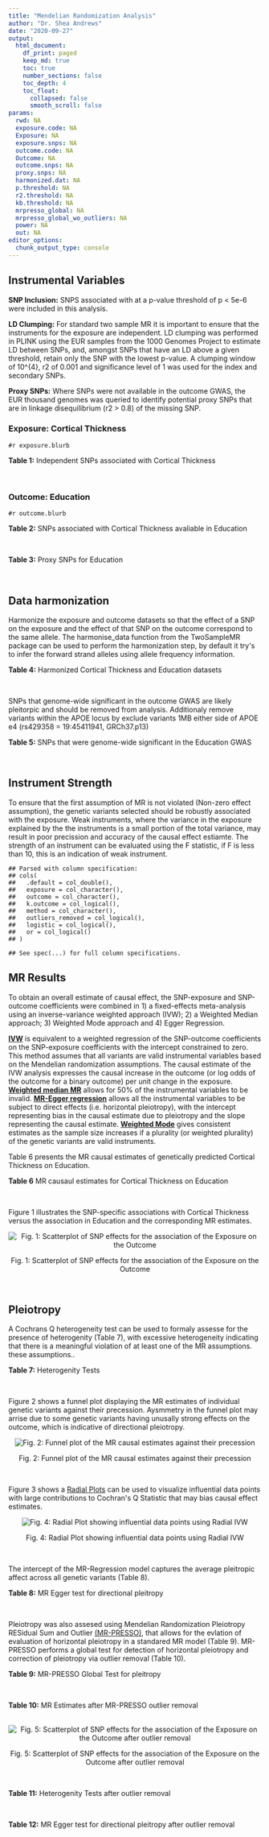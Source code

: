 ```yaml
---
title: "Mendelian Randomization Analysis"
author: "Dr. Shea Andrews"
date: "2020-09-27"
output:
  html_document:
    df_print: paged
    keep_md: true
    toc: true
    number_sections: false
    toc_depth: 4
    toc_float:
      collapsed: false
      smooth_scroll: false
params:
  rwd: NA
  exposure.code: NA
  Exposure: NA
  exposure.snps: NA
  outcome.code: NA
  Outcome: NA
  outcome.snps: NA
  proxy.snps: NA
  harmonized.dat: NA
  p.threshold: NA
  r2.threshold: NA
  kb.threshold: NA
  mrpresso_global: NA
  mrpresso_global_wo_outliers: NA
  power: NA
  out: NA
editor_options:
  chunk_output_type: console
---
```







## Instrumental Variables
**SNP Inclusion:** SNPS associated with at a p-value threshold of p < 5e-6 were included in this analysis.
<br>

**LD Clumping:** For standard two sample MR it is important to ensure that the instruments for the exposure are independent. LD clumping was performed in PLINK using the EUR samples from the 1000 Genomes Project to estimate LD between SNPs, and, amongst SNPs that have an LD above a given threshold, retain only the SNP with the lowest p-value. A clumping window of 10^{4}, r2 of 0.001 and significance level of 1 was used for the index and secondary SNPs.
<br>

**Proxy SNPs:** Where SNPs were not available in the outcome GWAS, the EUR thousand genomes was queried to identify potential proxy SNPs that are in linkage disequilibrium (r2 > 0.8) of the missing SNP.
<br>

### Exposure: Cortical Thickness
`#r exposure.blurb`
<br>

**Table 1:** Independent SNPs associated with Cortical Thickness
<div data-pagedtable="false">
  <script data-pagedtable-source type="application/json">
{"columns":[{"label":["SNP"],"name":[1],"type":["chr"],"align":["left"]},{"label":["CHROM"],"name":[2],"type":["dbl"],"align":["right"]},{"label":["POS"],"name":[3],"type":["dbl"],"align":["right"]},{"label":["REF"],"name":[4],"type":["chr"],"align":["left"]},{"label":["ALT"],"name":[5],"type":["chr"],"align":["left"]},{"label":["AF"],"name":[6],"type":["dbl"],"align":["right"]},{"label":["BETA"],"name":[7],"type":["dbl"],"align":["right"]},{"label":["SE"],"name":[8],"type":["dbl"],"align":["right"]},{"label":["Z"],"name":[9],"type":["dbl"],"align":["right"]},{"label":["P"],"name":[10],"type":["dbl"],"align":["right"]},{"label":["N"],"name":[11],"type":["dbl"],"align":["right"]},{"label":["TRAIT"],"name":[12],"type":["chr"],"align":["left"]}],"data":[{"1":"rs1180331","2":"1","3":"40012184","4":"G","5":"A","6":"0.4610","7":"0.0039","8":"0.0008","9":"4.875000","10":"5.299e-07","11":"32872","12":"Cortical_Thickness"},{"1":"rs556204","2":"1","3":"57595583","4":"G","5":"C","6":"0.1594","7":"-0.0050","8":"0.0010","9":"-5.000000","10":"1.417e-06","11":"32441","12":"Cortical_Thickness"},{"1":"rs2002058","2":"1","3":"58561329","4":"C","5":"T","6":"0.1892","7":"0.0046","8":"0.0010","9":"4.600000","10":"1.289e-06","11":"33089","12":"Cortical_Thickness"},{"1":"rs7549825","2":"1","3":"98554409","4":"A","5":"G","6":"0.3084","7":"0.0040","8":"0.0008","9":"5.000000","10":"2.503e-06","11":"32872","12":"Cortical_Thickness"},{"1":"rs7531555","2":"1","3":"196929310","4":"C","5":"T","6":"0.2386","7":"0.0047","8":"0.0009","9":"5.222222","10":"7.662e-08","11":"32639","12":"Cortical_Thickness"},{"1":"rs6738528","2":"2","3":"27149258","4":"T","5":"A","6":"0.3984","7":"0.0045","8":"0.0008","9":"5.625000","10":"7.324e-09","11":"32872","12":"Cortical_Thickness"},{"1":"rs3770776","2":"2","3":"37150793","4":"A","5":"G","6":"0.4299","7":"0.0039","8":"0.0008","9":"4.875000","10":"3.170e-07","11":"32872","12":"Cortical_Thickness"},{"1":"rs11692435","2":"2","3":"98275354","4":"G","5":"A","6":"0.0910","7":"-0.0091","8":"0.0015","9":"-6.066667","10":"3.179e-10","11":"29128","12":"Cortical_Thickness"},{"1":"rs533577","2":"3","3":"39489651","4":"C","5":"T","6":"0.4935","7":"-0.0050","8":"0.0008","9":"-6.250000","10":"8.426e-11","11":"32872","12":"Cortical_Thickness"},{"1":"rs11708974","2":"3","3":"64395184","4":"C","5":"T","6":"0.4778","7":"0.0035","8":"0.0008","9":"4.375000","10":"4.070e-06","11":"32872","12":"Cortical_Thickness"},{"1":"rs2636563","2":"3","3":"183939044","4":"G","5":"C","6":"0.2416","7":"0.0044","8":"0.0009","9":"4.888889","10":"2.299e-06","11":"31046","12":"Cortical_Thickness"},{"1":"rs10016059","2":"4","3":"2405007","4":"T","5":"C","6":"0.3379","7":"0.0038","8":"0.0008","9":"4.750000","10":"4.994e-06","11":"32441","12":"Cortical_Thickness"},{"1":"rs7657284","2":"4","3":"39688694","4":"A","5":"C","6":"0.2465","7":"0.0044","8":"0.0009","9":"4.888890","10":"2.680e-07","11":"32872","12":"Cortical_Thickness"},{"1":"rs7683042","2":"4","3":"46999235","4":"A","5":"G","6":"0.4028","7":"-0.0036","8":"0.0008","9":"-4.500000","10":"3.852e-06","11":"32872","12":"Cortical_Thickness"},{"1":"rs13107325","2":"4","3":"103188709","4":"C","5":"T","6":"0.0707","7":"-0.0076","8":"0.0015","9":"-5.066667","10":"5.054e-07","11":"32872","12":"Cortical_Thickness"},{"1":"rs35021943","2":"4","3":"121643239","4":"A","5":"C","6":"0.2422","7":"0.0051","8":"0.0009","9":"5.666670","10":"2.979e-09","11":"32872","12":"Cortical_Thickness"},{"1":"rs40565","2":"5","3":"55828636","4":"C","5":"T","6":"0.8108","7":"0.0048","8":"0.0010","9":"4.800000","10":"5.911e-07","11":"32249","12":"Cortical_Thickness"},{"1":"rs2744449","2":"6","3":"52951185","4":"G","5":"C","6":"0.9107","7":"0.0059","8":"0.0013","9":"4.538462","10":"4.452e-06","11":"33281","12":"Cortical_Thickness"},{"1":"rs194833","2":"7","3":"103761274","4":"G","5":"T","6":"0.4771","7":"-0.0035","8":"0.0008","9":"-4.375000","10":"3.614e-06","11":"32486","12":"Cortical_Thickness"},{"1":"rs6961970","2":"7","3":"113901132","4":"C","5":"A","6":"0.2334","7":"0.0041","8":"0.0009","9":"4.555556","10":"2.411e-06","11":"32872","12":"Cortical_Thickness"},{"1":"rs724265","2":"8","3":"8219182","4":"G","5":"A","6":"0.6272","7":"0.0041","8":"0.0008","9":"5.125000","10":"1.012e-07","11":"32872","12":"Cortical_Thickness"},{"1":"rs3200031","2":"8","3":"26227484","4":"C","5":"T","6":"0.0773","7":"0.0071","8":"0.0014","9":"5.071429","10":"5.526e-07","11":"32872","12":"Cortical_Thickness"},{"1":"rs7824177","2":"8","3":"110585288","4":"A","5":"G","6":"0.1616","7":"-0.0059","8":"0.0010","9":"-5.900000","10":"8.922e-09","11":"32872","12":"Cortical_Thickness"},{"1":"rs12543282","2":"8","3":"144627241","4":"C","5":"T","6":"0.2395","7":"0.0043","8":"0.0009","9":"4.777778","10":"4.087e-06","11":"32764","12":"Cortical_Thickness"},{"1":"rs35025323","2":"10","3":"97089991","4":"T","5":"C","6":"0.1210","7":"-0.0054","8":"0.0011","9":"-4.909090","10":"1.762e-06","11":"32872","12":"Cortical_Thickness"},{"1":"rs4296031","2":"11","3":"42540012","4":"G","5":"A","6":"0.8037","7":"-0.0044","8":"0.0010","9":"-4.400000","10":"3.779e-06","11":"32486","12":"Cortical_Thickness"},{"1":"rs7957460","2":"12","3":"32945835","4":"G","5":"A","6":"0.6732","7":"-0.0037","8":"0.0008","9":"-4.625000","10":"2.960e-06","11":"32512","12":"Cortical_Thickness"},{"1":"rs12815451","2":"12","3":"51738706","4":"T","5":"C","6":"0.1519","7":"0.0070","8":"0.0015","9":"4.666670","10":"3.201e-06","11":"20004","12":"Cortical_Thickness"},{"1":"rs1558801","2":"12","3":"109036359","4":"A","5":"C","6":"0.3852","7":"-0.0041","8":"0.0009","9":"-4.555560","10":"2.204e-06","11":"30860","12":"Cortical_Thickness"},{"1":"rs4772440","2":"13","3":"102712476","4":"C","5":"T","6":"0.4224","7":"-0.0036","8":"0.0008","9":"-4.500000","10":"3.102e-06","11":"32872","12":"Cortical_Thickness"},{"1":"rs1742401","2":"16","3":"1971601","4":"G","5":"A","6":"0.3809","7":"-0.0038","8":"0.0008","9":"-4.750000","10":"7.050e-07","11":"32764","12":"Cortical_Thickness"},{"1":"rs734957","2":"17","3":"2612584","4":"G","5":"A","6":"0.2235","7":"0.0066","8":"0.0012","9":"5.500000","10":"6.126e-08","11":"22106","12":"Cortical_Thickness"},{"1":"rs11656696","2":"17","3":"10033679","4":"C","5":"A","6":"0.4288","7":"0.0040","8":"0.0008","9":"5.000000","10":"2.117e-07","11":"32512","12":"Cortical_Thickness"},{"1":"rs7215205","2":"17","3":"29818258","4":"T","5":"C","6":"0.6326","7":"-0.0036","8":"0.0008","9":"-4.500000","10":"3.115e-06","11":"32680","12":"Cortical_Thickness"},{"1":"rs2316766","2":"17","3":"43919068","4":"G","5":"T","6":"0.2098","7":"0.0069","8":"0.0011","9":"6.272727","10":"2.903e-10","11":"26063","12":"Cortical_Thickness"},{"1":"rs117826338","2":"19","3":"5904353","4":"C","5":"T","6":"0.1353","7":"0.0062","8":"0.0012","9":"5.166667","10":"9.902e-08","11":"30012","12":"Cortical_Thickness"},{"1":"rs3816046","2":"19","3":"46118127","4":"C","5":"T","6":"0.3206","7":"-0.0041","8":"0.0008","9":"-5.125000","10":"8.464e-07","11":"30344","12":"Cortical_Thickness"},{"1":"rs5994871","2":"22","3":"22091244","4":"C","5":"T","6":"0.7171","7":"0.0042","8":"0.0009","9":"4.666667","10":"8.821e-07","11":"32872","12":"Cortical_Thickness"},{"1":"rs5756894","2":"22","3":"38450136","4":"C","5":"A","6":"0.6043","7":"0.0035","8":"0.0008","9":"4.375000","10":"4.741e-06","11":"32872","12":"Cortical_Thickness"}],"options":{"columns":{"min":{},"max":[10]},"rows":{"min":[10],"max":[10]},"pages":{}}}
  </script>
</div>
<br>

### Outcome: Education
`#r outcome.blurb`
<br>

**Table 2:** SNPs associated with Cortical Thickness avaliable in Education
<div data-pagedtable="false">
  <script data-pagedtable-source type="application/json">
{"columns":[{"label":["SNP"],"name":[1],"type":["chr"],"align":["left"]},{"label":["CHROM"],"name":[2],"type":["dbl"],"align":["right"]},{"label":["POS"],"name":[3],"type":["dbl"],"align":["right"]},{"label":["REF"],"name":[4],"type":["chr"],"align":["left"]},{"label":["ALT"],"name":[5],"type":["chr"],"align":["left"]},{"label":["AF"],"name":[6],"type":["dbl"],"align":["right"]},{"label":["BETA"],"name":[7],"type":["dbl"],"align":["right"]},{"label":["SE"],"name":[8],"type":["dbl"],"align":["right"]},{"label":["Z"],"name":[9],"type":["dbl"],"align":["right"]},{"label":["P"],"name":[10],"type":["dbl"],"align":["right"]},{"label":["N"],"name":[11],"type":["dbl"],"align":["right"]},{"label":["TRAIT"],"name":[12],"type":["chr"],"align":["left"]}],"data":[{"1":"rs1180331","2":"1","3":"40012184","4":"G","5":"A","6":"0.4607","7":"0.000113339","8":"0.001406736","9":"0.08056876","10":"9.357849e-01","11":"1131881","12":"Education"},{"1":"rs556204","2":"1","3":"57595583","4":"G","5":"C","6":"0.1555","7":"0.003551800","8":"0.001938509","9":"1.83222839","10":"6.691740e-02","11":"1127735","12":"Education"},{"1":"rs2002058","2":"1","3":"58561329","4":"C","5":"T","6":"0.1893","7":"-0.013358100","8":"0.001791843","9":"-7.45497997","10":"8.988148e-14","11":"1129448","12":"Education"},{"1":"rs7549825","2":"1","3":"98554409","4":"A","5":"G","6":"0.3087","7":"0.005848490","8":"0.001517870","9":"3.85308000","10":"1.166401e-04","11":"1131881","12":"Education"},{"1":"rs7531555","2":"1","3":"196929310","4":"C","5":"T","6":"0.2345","7":"-0.002310200","8":"0.001667068","9":"-1.38578267","10":"1.658133e-01","11":"1115523","12":"Education"},{"1":"rs6738528","2":"2","3":"27149258","4":"T","5":"A","6":"0.3949","7":"0.006050950","8":"0.001435517","9":"4.21516795","10":"2.495924e-05","11":"1130168","12":"Education"},{"1":"rs3770776","2":"2","3":"37150793","4":"A","5":"G","6":"0.4252","7":"-0.004004730","8":"0.001427362","9":"-2.80569000","10":"5.020919e-03","11":"1117629","12":"Education"},{"1":"rs11692435","2":"2","3":"98275354","4":"G","5":"A","6":"0.0873","7":"-0.012116200","8":"0.002497078","9":"-4.85213509","10":"1.221394e-06","11":"1120125","12":"Education"},{"1":"rs533577","2":"3","3":"39489651","4":"C","5":"T","6":"0.4928","7":"0.001748600","8":"0.001402864","9":"1.24644611","10":"2.126007e-01","11":"1131337","12":"Education"},{"1":"rs11708974","2":"3","3":"64395184","4":"C","5":"T","6":"0.4828","7":"0.008145940","8":"0.001461311","9":"5.57441032","10":"2.483697e-08","11":"1043672","12":"Education"},{"1":"rs2636563","2":"3","3":"183939044","4":"G","5":"C","6":"0.2380","7":"-0.004750760","8":"0.001646538","9":"-2.88530948","10":"3.910291e-03","11":"1131881","12":"Education"},{"1":"rs10016059","2":"4","3":"2405007","4":"T","5":"C","6":"0.3387","7":"0.000714250","8":"0.001492149","9":"0.47867300","10":"6.321711e-01","11":"1115934","12":"Education"},{"1":"rs7657284","2":"4","3":"39688694","4":"A","5":"C","6":"0.2525","7":"-0.010766400","8":"0.001650230","9":"-6.52417000","10":"6.837737e-11","11":"1082711","12":"Education"},{"1":"rs7683042","2":"4","3":"46999235","4":"A","5":"G","6":"0.3989","7":"0.006551270","8":"0.001433048","9":"4.57157000","10":"4.840922e-06","11":"1130168","12":"Education"},{"1":"rs13107325","2":"4","3":"103188709","4":"C","5":"T","6":"0.0721","7":"-0.023937300","8":"0.002733092","9":"-8.75829815","10":"1.982203e-18","11":"1113598","12":"Education"},{"1":"rs35021943","2":"4","3":"121643239","4":"A","5":"C","6":"0.2463","7":"0.005539260","8":"0.001627833","9":"3.40285000","10":"6.668803e-04","11":"1131337","12":"Education"},{"1":"rs40565","2":"5","3":"55828636","4":"C","5":"T","6":"0.8146","7":"0.003878010","8":"0.001807109","9":"2.14597262","10":"3.187516e-02","11":"1128368","12":"Education"},{"1":"rs2744449","2":"6","3":"52951185","4":"G","5":"C","6":"0.9074","7":"0.006055470","8":"0.002418977","9":"2.50331877","10":"1.230347e-02","11":"1131881","12":"Education"},{"1":"rs194833","2":"7","3":"103761274","4":"G","5":"T","6":"0.4746","7":"0.001334670","8":"0.001857622","9":"0.71848377","10":"4.724591e-01","11":"646756","12":"Education"},{"1":"rs6961970","2":"7","3":"113901132","4":"C","5":"A","6":"0.2343","7":"0.001459330","8":"0.001655474","9":"0.88151702","10":"3.780380e-01","11":"1131881","12":"Education"},{"1":"rs724265","2":"8","3":"8219182","4":"G","5":"A","6":"0.6243","7":"-0.000426954","8":"0.001448345","9":"-0.29478687","10":"7.681567e-01","11":"1131084","12":"Education"},{"1":"rs3200031","2":"8","3":"26227484","4":"C","5":"T","6":"0.0748","7":"0.013319900","8":"0.002667018","9":"4.99431525","10":"5.904488e-07","11":"1130540","12":"Education"},{"1":"rs7824177","2":"8","3":"110585288","4":"A","5":"G","6":"0.1567","7":"0.001638780","8":"0.001929584","9":"0.84929000","10":"3.957202e-01","11":"1131084","12":"Education"},{"1":"rs12543282","2":"8","3":"144627241","4":"C","5":"T","6":"0.2347","7":"-0.000943223","8":"0.001658501","9":"-0.56872066","10":"5.695457e-01","11":"1126417","12":"Education"},{"1":"rs35025323","2":"10","3":"97089991","4":"T","5":"C","6":"0.1199","7":"0.000196487","8":"0.002159310","9":"0.09099530","10":"9.274963e-01","11":"1131084","12":"Education"},{"1":"rs4296031","2":"11","3":"42540012","4":"G","5":"A","6":"0.8020","7":"-0.003345010","8":"0.002330895","9":"-1.43507180","10":"1.512666e-01","11":"645043","12":"Education"},{"1":"rs7957460","2":"12","3":"32945835","4":"G","5":"A","6":"0.6752","7":"-0.000608860","8":"0.001497308","9":"-0.40663527","10":"6.842759e-01","11":"1131881","12":"Education"},{"1":"rs12815451","2":"12","3":"51738706","4":"T","5":"C","6":"0.1548","7":"0.001750370","8":"0.002752072","9":"0.63601900","10":"5.247639e-01","11":"561598","12":"Education"},{"1":"rs1558801","2":"12","3":"109036359","4":"A","5":"C","6":"0.3924","7":"0.006603320","8":"0.001462018","9":"4.51659000","10":"6.284344e-06","11":"1092004","12":"Education"},{"1":"rs4772440","2":"13","3":"102712476","4":"C","5":"T","6":"0.4178","7":"-0.001509860","8":"0.001422224","9":"-1.06161190","10":"2.884119e-01","11":"1131084","12":"Education"},{"1":"rs1742401","2":"16","3":"1971601","4":"G","5":"A","6":"0.3812","7":"0.003491060","8":"0.001455762","9":"2.39810544","10":"1.648012e-02","11":"1113250","12":"Education"},{"1":"rs11656696","2":"17","3":"10033679","4":"C","5":"A","6":"0.4254","7":"0.000832330","8":"0.001420884","9":"0.58578228","10":"5.580218e-01","11":"1127698","12":"Education"},{"1":"rs7215205","2":"17","3":"29818258","4":"T","5":"C","6":"0.6369","7":"-0.002083410","8":"0.001460467","9":"-1.42654000","10":"1.537122e-01","11":"1128222","12":"Education"},{"1":"rs117826338","2":"19","3":"5904353","4":"C","5":"T","6":"0.1388","7":"-0.001011740","8":"0.002056616","9":"-0.49194337","10":"6.227594e-01","11":"1100719","12":"Education"},{"1":"rs3816046","2":"19","3":"46118127","4":"C","5":"T","6":"0.3245","7":"0.005462070","8":"0.001521246","9":"3.59052309","10":"3.300150e-04","11":"1097071","12":"Education"},{"1":"rs5994871","2":"22","3":"22091244","4":"C","5":"T","6":"0.7181","7":"0.000437062","8":"0.001563045","9":"0.27962099","10":"7.797683e-01","11":"1125249","12":"Education"},{"1":"rs5756894","2":"22","3":"38450136","4":"C","5":"A","6":"0.6027","7":"0.002352460","8":"0.001432932","9":"1.64170697","10":"1.006507e-01","11":"1131881","12":"Education"},{"1":"rs734957","2":"NA","3":"NA","4":"NA","5":"NA","6":"NA","7":"NA","8":"NA","9":"NA","10":"NA","11":"NA","12":"NA"},{"1":"rs2316766","2":"NA","3":"NA","4":"NA","5":"NA","6":"NA","7":"NA","8":"NA","9":"NA","10":"NA","11":"NA","12":"NA"}],"options":{"columns":{"min":{},"max":[10]},"rows":{"min":[10],"max":[10]},"pages":{}}}
  </script>
</div>
<br>

**Table 3:** Proxy SNPs for Education
<div data-pagedtable="false">
  <script data-pagedtable-source type="application/json">
{"columns":[{"label":["target_snp"],"name":[1],"type":["chr"],"align":["left"]},{"label":["proxy_snp"],"name":[2],"type":["chr"],"align":["left"]},{"label":["ld.r2"],"name":[3],"type":["dbl"],"align":["right"]},{"label":["Dprime"],"name":[4],"type":["dbl"],"align":["right"]},{"label":["PHASE"],"name":[5],"type":["chr"],"align":["left"]},{"label":["X12"],"name":[6],"type":["lgl"],"align":["right"]},{"label":["CHROM"],"name":[7],"type":["dbl"],"align":["right"]},{"label":["POS"],"name":[8],"type":["dbl"],"align":["right"]},{"label":["REF.proxy"],"name":[9],"type":["chr"],"align":["left"]},{"label":["ALT.proxy"],"name":[10],"type":["chr"],"align":["left"]},{"label":["AF"],"name":[11],"type":["dbl"],"align":["right"]},{"label":["BETA"],"name":[12],"type":["dbl"],"align":["right"]},{"label":["SE"],"name":[13],"type":["dbl"],"align":["right"]},{"label":["Z"],"name":[14],"type":["dbl"],"align":["right"]},{"label":["P"],"name":[15],"type":["dbl"],"align":["right"]},{"label":["N"],"name":[16],"type":["dbl"],"align":["right"]},{"label":["TRAIT"],"name":[17],"type":["chr"],"align":["left"]},{"label":["ref"],"name":[18],"type":["lgl"],"align":["right"]},{"label":["ref.proxy"],"name":[19],"type":["chr"],"align":["left"]},{"label":["alt"],"name":[20],"type":["chr"],"align":["left"]},{"label":["alt.proxy"],"name":[21],"type":["chr"],"align":["left"]},{"label":["ALT"],"name":[22],"type":["lgl"],"align":["right"]},{"label":["REF"],"name":[23],"type":["chr"],"align":["left"]},{"label":["proxy.outcome"],"name":[24],"type":["lgl"],"align":["right"]}],"data":[{"1":"rs2316766","2":"rs112155389","3":"0.989115","4":"1","5":"TA/GG","6":"NA","7":"17","8":"43758078","9":"G","10":"A","11":"0.2159","12":"-0.0201318","13":"0.001727319","14":"-11.65498","15":"2.164261e-31","16":"1101809","17":"Education","18":"TRUE","19":"A","20":"G","21":"G","22":"TRUE","23":"G","24":"TRUE"},{"1":"rs734957","2":"NA","3":"NA","4":"NA","5":"NA","6":"NA","7":"NA","8":"NA","9":"NA","10":"NA","11":"NA","12":"NA","13":"NA","14":"NA","15":"NA","16":"NA","17":"NA","18":"NA","19":"NA","20":"NA","21":"NA","22":"NA","23":"NA","24":"NA"}],"options":{"columns":{"min":{},"max":[10]},"rows":{"min":[10],"max":[10]},"pages":{}}}
  </script>
</div>
<br>

## Data harmonization
Harmonize the exposure and outcome datasets so that the effect of a SNP on the exposure and the effect of that SNP on the outcome correspond to the same allele. The harmonise_data function from the TwoSampleMR package can be used to perform the harmonization step, by default it try's to infer the forward strand alleles using allele frequency information.
<br>

**Table 4:** Harmonized Cortical Thickness and Education datasets
<div data-pagedtable="false">
  <script data-pagedtable-source type="application/json">
{"columns":[{"label":["SNP"],"name":[1],"type":["chr"],"align":["left"]},{"label":["effect_allele.exposure"],"name":[2],"type":["chr"],"align":["left"]},{"label":["other_allele.exposure"],"name":[3],"type":["chr"],"align":["left"]},{"label":["effect_allele.outcome"],"name":[4],"type":["chr"],"align":["left"]},{"label":["other_allele.outcome"],"name":[5],"type":["chr"],"align":["left"]},{"label":["beta.exposure"],"name":[6],"type":["dbl"],"align":["right"]},{"label":["beta.outcome"],"name":[7],"type":["dbl"],"align":["right"]},{"label":["eaf.exposure"],"name":[8],"type":["dbl"],"align":["right"]},{"label":["eaf.outcome"],"name":[9],"type":["dbl"],"align":["right"]},{"label":["remove"],"name":[10],"type":["lgl"],"align":["right"]},{"label":["palindromic"],"name":[11],"type":["lgl"],"align":["right"]},{"label":["ambiguous"],"name":[12],"type":["lgl"],"align":["right"]},{"label":["id.outcome"],"name":[13],"type":["chr"],"align":["left"]},{"label":["chr.outcome"],"name":[14],"type":["dbl"],"align":["right"]},{"label":["pos.outcome"],"name":[15],"type":["dbl"],"align":["right"]},{"label":["se.outcome"],"name":[16],"type":["dbl"],"align":["right"]},{"label":["z.outcome"],"name":[17],"type":["dbl"],"align":["right"]},{"label":["pval.outcome"],"name":[18],"type":["dbl"],"align":["right"]},{"label":["samplesize.outcome"],"name":[19],"type":["dbl"],"align":["right"]},{"label":["outcome"],"name":[20],"type":["chr"],"align":["left"]},{"label":["mr_keep.outcome"],"name":[21],"type":["lgl"],"align":["right"]},{"label":["pval_origin.outcome"],"name":[22],"type":["chr"],"align":["left"]},{"label":["chr.exposure"],"name":[23],"type":["dbl"],"align":["right"]},{"label":["pos.exposure"],"name":[24],"type":["dbl"],"align":["right"]},{"label":["se.exposure"],"name":[25],"type":["dbl"],"align":["right"]},{"label":["z.exposure"],"name":[26],"type":["dbl"],"align":["right"]},{"label":["pval.exposure"],"name":[27],"type":["dbl"],"align":["right"]},{"label":["samplesize.exposure"],"name":[28],"type":["dbl"],"align":["right"]},{"label":["exposure"],"name":[29],"type":["chr"],"align":["left"]},{"label":["mr_keep.exposure"],"name":[30],"type":["lgl"],"align":["right"]},{"label":["pval_origin.exposure"],"name":[31],"type":["chr"],"align":["left"]},{"label":["id.exposure"],"name":[32],"type":["chr"],"align":["left"]},{"label":["action"],"name":[33],"type":["dbl"],"align":["right"]},{"label":["mr_keep"],"name":[34],"type":["lgl"],"align":["right"]},{"label":["pt"],"name":[35],"type":["dbl"],"align":["right"]},{"label":["pleitropy_keep"],"name":[36],"type":["lgl"],"align":["right"]},{"label":["mrpresso_RSSobs"],"name":[37],"type":["dbl"],"align":["right"]},{"label":["mrpresso_pval"],"name":[38],"type":["chr"],"align":["left"]},{"label":["mrpresso_keep"],"name":[39],"type":["lgl"],"align":["right"]}],"data":[{"1":"rs10016059","2":"C","3":"T","4":"C","5":"T","6":"0.0038","7":"0.000714250","8":"0.3379","9":"0.3387","10":"FALSE","11":"FALSE","12":"FALSE","13":"jBJkEs","14":"4","15":"2405007","16":"0.001492149","17":"0.47867300","18":"6.321711e-01","19":"1115934","20":"Lee2018education23andMe","21":"TRUE","22":"reported","23":"4","24":"2405007","25":"0.0008","26":"4.750000","27":"4.994e-06","28":"32441","29":"Grasby2020thickness","30":"TRUE","31":"reported","32":"W2Babp","33":"2","34":"TRUE","35":"5e-06","36":"TRUE","37":"1.463677e-07","38":"1","39":"TRUE"},{"1":"rs11656696","2":"A","3":"C","4":"A","5":"C","6":"0.0040","7":"0.000832330","8":"0.4288","9":"0.4254","10":"FALSE","11":"FALSE","12":"FALSE","13":"jBJkEs","14":"17","15":"10033679","16":"0.001420884","17":"0.58578228","18":"5.580218e-01","19":"1127698","20":"Lee2018education23andMe","21":"TRUE","22":"reported","23":"17","24":"10033679","25":"0.0008","26":"5.000000","27":"2.117e-07","28":"32512","29":"Grasby2020thickness","30":"TRUE","31":"reported","32":"W2Babp","33":"2","34":"TRUE","35":"5e-06","36":"TRUE","37":"2.385157e-07","38":"1","39":"TRUE"},{"1":"rs11692435","2":"A","3":"G","4":"A","5":"G","6":"-0.0091","7":"-0.012116200","8":"0.0910","9":"0.0873","10":"FALSE","11":"FALSE","12":"FALSE","13":"jBJkEs","14":"2","15":"98275354","16":"0.002497078","17":"-4.85213509","18":"1.221394e-06","19":"1120125","20":"Lee2018education23andMe","21":"TRUE","22":"reported","23":"2","24":"98275354","25":"0.0015","26":"-6.066667","27":"3.179e-10","28":"29128","29":"Grasby2020thickness","30":"TRUE","31":"reported","32":"W2Babp","33":"2","34":"TRUE","35":"5e-06","36":"TRUE","37":"1.428083e-04","38":"<0.0033","39":"FALSE"},{"1":"rs11708974","2":"T","3":"C","4":"T","5":"C","6":"0.0035","7":"0.008145940","8":"0.4778","9":"0.4828","10":"FALSE","11":"FALSE","12":"FALSE","13":"jBJkEs","14":"3","15":"64395184","16":"0.001461311","17":"5.57441032","18":"2.483697e-08","19":"1043672","20":"Lee2018education23andMe","21":"TRUE","22":"reported","23":"3","24":"64395184","25":"0.0008","26":"4.375000","27":"4.070e-06","28":"32872","29":"Grasby2020thickness","30":"TRUE","31":"reported","32":"W2Babp","33":"2","34":"TRUE","35":"5e-06","36":"FALSE","37":"NA","38":"NA","39":"NA"},{"1":"rs117826338","2":"T","3":"C","4":"T","5":"C","6":"0.0062","7":"-0.001011740","8":"0.1353","9":"0.1388","10":"FALSE","11":"FALSE","12":"FALSE","13":"jBJkEs","14":"19","15":"5904353","16":"0.002056616","17":"-0.49194337","18":"6.227594e-01","19":"1100719","20":"Lee2018education23andMe","21":"TRUE","22":"reported","23":"19","24":"5904353","25":"0.0012","26":"5.166667","27":"9.902e-08","28":"30012","29":"Grasby2020thickness","30":"TRUE","31":"reported","32":"W2Babp","33":"2","34":"TRUE","35":"5e-06","36":"TRUE","37":"2.658466e-06","38":"1","39":"TRUE"},{"1":"rs1180331","2":"A","3":"G","4":"A","5":"G","6":"0.0039","7":"0.000113339","8":"0.4610","9":"0.4607","10":"FALSE","11":"FALSE","12":"FALSE","13":"jBJkEs","14":"1","15":"40012184","16":"0.001406736","17":"0.08056876","18":"9.357849e-01","19":"1131881","20":"Lee2018education23andMe","21":"TRUE","22":"reported","23":"1","24":"40012184","25":"0.0008","26":"4.875000","27":"5.299e-07","28":"32872","29":"Grasby2020thickness","30":"TRUE","31":"reported","32":"W2Babp","33":"2","34":"TRUE","35":"5e-06","36":"TRUE","37":"6.016535e-08","38":"1","39":"TRUE"},{"1":"rs12543282","2":"T","3":"C","4":"T","5":"C","6":"0.0043","7":"-0.000943223","8":"0.2395","9":"0.2347","10":"FALSE","11":"FALSE","12":"FALSE","13":"jBJkEs","14":"8","15":"144627241","16":"0.001658501","17":"-0.56872066","18":"5.695457e-01","19":"1126417","20":"Lee2018education23andMe","21":"TRUE","22":"reported","23":"8","24":"144627241","25":"0.0009","26":"4.777778","27":"4.087e-06","28":"32764","29":"Grasby2020thickness","30":"TRUE","31":"reported","32":"W2Babp","33":"2","34":"TRUE","35":"5e-06","36":"TRUE","37":"1.871150e-06","38":"1","39":"TRUE"},{"1":"rs12815451","2":"C","3":"T","4":"C","5":"T","6":"0.0070","7":"0.001750370","8":"0.1519","9":"0.1548","10":"FALSE","11":"FALSE","12":"FALSE","13":"jBJkEs","14":"12","15":"51738706","16":"0.002752072","17":"0.63601900","18":"5.247639e-01","19":"561598","20":"Lee2018education23andMe","21":"TRUE","22":"reported","23":"12","24":"51738706","25":"0.0015","26":"4.666670","27":"3.201e-06","28":"20004","29":"Grasby2020thickness","30":"TRUE","31":"reported","32":"W2Babp","33":"2","34":"TRUE","35":"5e-06","36":"TRUE","37":"1.325339e-06","38":"1","39":"TRUE"},{"1":"rs13107325","2":"T","3":"C","4":"T","5":"C","6":"-0.0076","7":"-0.023937300","8":"0.0707","9":"0.0721","10":"FALSE","11":"FALSE","12":"FALSE","13":"jBJkEs","14":"4","15":"103188709","16":"0.002733092","17":"-8.75829815","18":"1.982203e-18","19":"1113598","20":"Lee2018education23andMe","21":"TRUE","22":"reported","23":"4","24":"103188709","25":"0.0015","26":"-5.066667","27":"5.054e-07","28":"32872","29":"Grasby2020thickness","30":"TRUE","31":"reported","32":"W2Babp","33":"2","34":"TRUE","35":"5e-06","36":"FALSE","37":"NA","38":"NA","39":"NA"},{"1":"rs1558801","2":"C","3":"A","4":"C","5":"A","6":"-0.0041","7":"0.006603320","8":"0.3852","9":"0.3924","10":"FALSE","11":"FALSE","12":"FALSE","13":"jBJkEs","14":"12","15":"109036359","16":"0.001462018","17":"4.51659000","18":"6.284344e-06","19":"1092004","20":"Lee2018education23andMe","21":"TRUE","22":"reported","23":"12","24":"109036359","25":"0.0009","26":"-4.555560","27":"2.204e-06","28":"30860","29":"Grasby2020thickness","30":"TRUE","31":"reported","32":"W2Babp","33":"2","34":"TRUE","35":"5e-06","36":"TRUE","37":"5.191546e-05","38":"<0.0033","39":"FALSE"},{"1":"rs1742401","2":"A","3":"G","4":"A","5":"G","6":"-0.0038","7":"0.003491060","8":"0.3809","9":"0.3812","10":"FALSE","11":"FALSE","12":"FALSE","13":"jBJkEs","14":"16","15":"1971601","16":"0.001455762","17":"2.39810544","18":"1.648012e-02","19":"1113250","20":"Lee2018education23andMe","21":"TRUE","22":"reported","23":"16","24":"1971601","25":"0.0008","26":"-4.750000","27":"7.050e-07","28":"32764","29":"Grasby2020thickness","30":"TRUE","31":"reported","32":"W2Babp","33":"2","34":"TRUE","35":"5e-06","36":"TRUE","37":"1.555077e-05","38":"0.2046","39":"TRUE"},{"1":"rs194833","2":"T","3":"G","4":"T","5":"G","6":"-0.0035","7":"0.001334670","8":"0.4771","9":"0.4746","10":"FALSE","11":"FALSE","12":"FALSE","13":"jBJkEs","14":"7","15":"103761274","16":"0.001857622","17":"0.71848377","18":"4.724591e-01","19":"646756","20":"Lee2018education23andMe","21":"TRUE","22":"reported","23":"7","24":"103761274","25":"0.0008","26":"-4.375000","27":"3.614e-06","28":"32486","29":"Grasby2020thickness","30":"TRUE","31":"reported","32":"W2Babp","33":"2","34":"TRUE","35":"5e-06","36":"TRUE","37":"2.802261e-06","38":"1","39":"TRUE"},{"1":"rs2002058","2":"T","3":"C","4":"T","5":"C","6":"0.0046","7":"-0.013358100","8":"0.1892","9":"0.1893","10":"FALSE","11":"FALSE","12":"FALSE","13":"jBJkEs","14":"1","15":"58561329","16":"0.001791843","17":"-7.45497997","18":"8.988148e-14","19":"1129448","20":"Lee2018education23andMe","21":"TRUE","22":"reported","23":"1","24":"58561329","25":"0.0010","26":"4.600000","27":"1.289e-06","28":"33089","29":"Grasby2020thickness","30":"TRUE","31":"reported","32":"W2Babp","33":"2","34":"TRUE","35":"5e-06","36":"FALSE","37":"NA","38":"NA","39":"NA"},{"1":"rs2316766","2":"T","3":"G","4":"T","5":"G","6":"0.0069","7":"-0.020131800","8":"0.2098","9":"0.2159","10":"FALSE","11":"FALSE","12":"FALSE","13":"jBJkEs","14":"17","15":"43758078","16":"0.001727319","17":"-11.65498204","18":"2.164261e-31","19":"1101809","20":"Lee2018education23andMe","21":"TRUE","22":"reported","23":"17","24":"43919068","25":"0.0011","26":"6.272727","27":"2.903e-10","28":"26063","29":"Grasby2020thickness","30":"TRUE","31":"reported","32":"W2Babp","33":"2","34":"TRUE","35":"5e-06","36":"FALSE","37":"NA","38":"NA","39":"NA"},{"1":"rs2636563","2":"C","3":"G","4":"C","5":"G","6":"0.0044","7":"-0.004750760","8":"0.2416","9":"0.2380","10":"FALSE","11":"TRUE","12":"FALSE","13":"jBJkEs","14":"3","15":"183939044","16":"0.001646538","17":"-2.88530948","18":"3.910291e-03","19":"1131881","20":"Lee2018education23andMe","21":"TRUE","22":"reported","23":"3","24":"183939044","25":"0.0009","26":"4.888889","27":"2.299e-06","28":"31046","29":"Grasby2020thickness","30":"TRUE","31":"reported","32":"W2Babp","33":"2","34":"TRUE","35":"5e-06","36":"TRUE","37":"2.811487e-05","38":"0.0396","39":"FALSE"},{"1":"rs2744449","2":"C","3":"G","4":"C","5":"G","6":"0.0059","7":"0.006055470","8":"0.9107","9":"0.9074","10":"FALSE","11":"TRUE","12":"FALSE","13":"jBJkEs","14":"6","15":"52951185","16":"0.002418977","17":"2.50331877","18":"1.230347e-02","19":"1131881","20":"Lee2018education23andMe","21":"TRUE","22":"reported","23":"6","24":"52951185","25":"0.0013","26":"4.538462","27":"4.452e-06","28":"33281","29":"Grasby2020thickness","30":"TRUE","31":"reported","32":"W2Babp","33":"2","34":"TRUE","35":"5e-06","36":"TRUE","37":"3.207216e-05","38":"0.6468","39":"TRUE"},{"1":"rs3200031","2":"T","3":"C","4":"T","5":"C","6":"0.0071","7":"0.013319900","8":"0.0773","9":"0.0748","10":"FALSE","11":"FALSE","12":"FALSE","13":"jBJkEs","14":"8","15":"26227484","16":"0.002667018","17":"4.99431525","18":"5.904488e-07","19":"1130540","20":"Lee2018education23andMe","21":"TRUE","22":"reported","23":"8","24":"26227484","25":"0.0014","26":"5.071429","27":"5.526e-07","28":"32872","29":"Grasby2020thickness","30":"TRUE","31":"reported","32":"W2Babp","33":"2","34":"TRUE","35":"5e-06","36":"TRUE","37":"1.706123e-04","38":"<0.0033","39":"FALSE"},{"1":"rs35021943","2":"C","3":"A","4":"C","5":"A","6":"0.0051","7":"0.005539260","8":"0.2422","9":"0.2463","10":"FALSE","11":"FALSE","12":"FALSE","13":"jBJkEs","14":"4","15":"121643239","16":"0.001627833","17":"3.40285000","18":"6.668803e-04","19":"1131337","20":"Lee2018education23andMe","21":"TRUE","22":"reported","23":"4","24":"121643239","25":"0.0009","26":"5.666670","27":"2.979e-09","28":"32872","29":"Grasby2020thickness","30":"TRUE","31":"reported","32":"W2Babp","33":"2","34":"TRUE","35":"5e-06","36":"TRUE","37":"2.802810e-05","38":"0.0429","39":"FALSE"},{"1":"rs35025323","2":"C","3":"T","4":"C","5":"T","6":"-0.0054","7":"0.000196487","8":"0.1210","9":"0.1199","10":"FALSE","11":"FALSE","12":"FALSE","13":"jBJkEs","14":"10","15":"97089991","16":"0.002159310","17":"0.09099530","18":"9.274963e-01","19":"1131084","20":"Lee2018education23andMe","21":"TRUE","22":"reported","23":"10","24":"97089991","25":"0.0011","26":"-4.909090","27":"1.762e-06","28":"32872","29":"Grasby2020thickness","30":"TRUE","31":"reported","32":"W2Babp","33":"2","34":"TRUE","35":"5e-06","36":"TRUE","37":"4.904516e-07","38":"1","39":"TRUE"},{"1":"rs3770776","2":"G","3":"A","4":"G","5":"A","6":"0.0039","7":"-0.004004730","8":"0.4299","9":"0.4252","10":"FALSE","11":"FALSE","12":"FALSE","13":"jBJkEs","14":"2","15":"37150793","16":"0.001427362","17":"-2.80569000","18":"5.020919e-03","19":"1117629","20":"Lee2018education23andMe","21":"TRUE","22":"reported","23":"2","24":"37150793","25":"0.0008","26":"4.875000","27":"3.170e-07","28":"32872","29":"Grasby2020thickness","30":"TRUE","31":"reported","32":"W2Babp","33":"2","34":"TRUE","35":"5e-06","36":"TRUE","37":"2.019222e-05","38":"0.033","39":"FALSE"},{"1":"rs3816046","2":"T","3":"C","4":"T","5":"C","6":"-0.0041","7":"0.005462070","8":"0.3206","9":"0.3245","10":"FALSE","11":"FALSE","12":"FALSE","13":"jBJkEs","14":"19","15":"46118127","16":"0.001521246","17":"3.59052309","18":"3.300150e-04","19":"1097071","20":"Lee2018education23andMe","21":"TRUE","22":"reported","23":"19","24":"46118127","25":"0.0008","26":"-5.125000","27":"8.464e-07","28":"30344","29":"Grasby2020thickness","30":"TRUE","31":"reported","32":"W2Babp","33":"2","34":"TRUE","35":"5e-06","36":"TRUE","37":"3.612612e-05","38":"<0.0033","39":"FALSE"},{"1":"rs40565","2":"T","3":"C","4":"T","5":"C","6":"0.0048","7":"0.003878010","8":"0.8108","9":"0.8146","10":"FALSE","11":"FALSE","12":"FALSE","13":"jBJkEs","14":"5","15":"55828636","16":"0.001807109","17":"2.14597262","18":"3.187516e-02","19":"1128368","20":"Lee2018education23andMe","21":"TRUE","22":"reported","23":"5","24":"55828636","25":"0.0010","26":"4.800000","27":"5.911e-07","28":"32249","29":"Grasby2020thickness","30":"TRUE","31":"reported","32":"W2Babp","33":"2","34":"TRUE","35":"5e-06","36":"TRUE","37":"1.259651e-05","38":"1","39":"TRUE"},{"1":"rs4296031","2":"A","3":"G","4":"A","5":"G","6":"-0.0044","7":"-0.003345010","8":"0.8037","9":"0.8020","10":"FALSE","11":"FALSE","12":"FALSE","13":"jBJkEs","14":"11","15":"42540012","16":"0.002330895","17":"-1.43507180","18":"1.512666e-01","19":"645043","20":"Lee2018education23andMe","21":"TRUE","22":"reported","23":"11","24":"42540012","25":"0.0010","26":"-4.400000","27":"3.779e-06","28":"32486","29":"Grasby2020thickness","30":"TRUE","31":"reported","32":"W2Babp","33":"2","34":"TRUE","35":"5e-06","36":"TRUE","37":"8.958168e-06","38":"1","39":"TRUE"},{"1":"rs4772440","2":"T","3":"C","4":"T","5":"C","6":"-0.0036","7":"-0.001509860","8":"0.4224","9":"0.4178","10":"FALSE","11":"FALSE","12":"FALSE","13":"jBJkEs","14":"13","15":"102712476","16":"0.001422224","17":"-1.06161190","18":"2.884119e-01","19":"1131084","20":"Lee2018education23andMe","21":"TRUE","22":"reported","23":"13","24":"102712476","25":"0.0008","26":"-4.500000","27":"3.102e-06","28":"32872","29":"Grasby2020thickness","30":"TRUE","31":"reported","32":"W2Babp","33":"2","34":"TRUE","35":"5e-06","36":"TRUE","37":"1.483713e-06","38":"1","39":"TRUE"},{"1":"rs533577","2":"T","3":"C","4":"T","5":"C","6":"-0.0050","7":"0.001748600","8":"0.4935","9":"0.4928","10":"FALSE","11":"FALSE","12":"FALSE","13":"jBJkEs","14":"3","15":"39489651","16":"0.001402864","17":"1.24644611","18":"2.126007e-01","19":"1131337","20":"Lee2018education23andMe","21":"TRUE","22":"reported","23":"3","24":"39489651","25":"0.0008","26":"-6.250000","27":"8.426e-11","28":"32872","29":"Grasby2020thickness","30":"TRUE","31":"reported","32":"W2Babp","33":"2","34":"TRUE","35":"5e-06","36":"TRUE","37":"5.380667e-06","38":"1","39":"TRUE"},{"1":"rs556204","2":"C","3":"G","4":"C","5":"G","6":"-0.0050","7":"0.003551800","8":"0.1594","9":"0.1555","10":"FALSE","11":"TRUE","12":"FALSE","13":"jBJkEs","14":"1","15":"57595583","16":"0.001938509","17":"1.83222839","18":"6.691740e-02","19":"1127735","20":"Lee2018education23andMe","21":"TRUE","22":"reported","23":"1","24":"57595583","25":"0.0010","26":"-5.000000","27":"1.417e-06","28":"32441","29":"Grasby2020thickness","30":"TRUE","31":"reported","32":"W2Babp","33":"2","34":"TRUE","35":"5e-06","36":"TRUE","37":"1.692671e-05","38":"1","39":"TRUE"},{"1":"rs5756894","2":"A","3":"C","4":"A","5":"C","6":"0.0035","7":"0.002352460","8":"0.6043","9":"0.6027","10":"FALSE","11":"FALSE","12":"FALSE","13":"jBJkEs","14":"22","15":"38450136","16":"0.001432932","17":"1.64170697","18":"1.006507e-01","19":"1131881","20":"Lee2018education23andMe","21":"TRUE","22":"reported","23":"22","24":"38450136","25":"0.0008","26":"4.375000","27":"4.741e-06","28":"32872","29":"Grasby2020thickness","30":"TRUE","31":"reported","32":"W2Babp","33":"2","34":"TRUE","35":"5e-06","36":"TRUE","37":"4.363211e-06","38":"1","39":"TRUE"},{"1":"rs5994871","2":"T","3":"C","4":"T","5":"C","6":"0.0042","7":"0.000437062","8":"0.7171","9":"0.7181","10":"FALSE","11":"FALSE","12":"FALSE","13":"jBJkEs","14":"22","15":"22091244","16":"0.001563045","17":"0.27962099","18":"7.797683e-01","19":"1125249","20":"Lee2018education23andMe","21":"TRUE","22":"reported","23":"22","24":"22091244","25":"0.0009","26":"4.666667","27":"8.821e-07","28":"32872","29":"Grasby2020thickness","30":"TRUE","31":"reported","32":"W2Babp","33":"2","34":"TRUE","35":"5e-06","36":"TRUE","37":"3.722514e-09","38":"1","39":"TRUE"},{"1":"rs6738528","2":"A","3":"T","4":"A","5":"T","6":"0.0045","7":"0.006050950","8":"0.3984","9":"0.3949","10":"FALSE","11":"TRUE","12":"FALSE","13":"jBJkEs","14":"2","15":"27149258","16":"0.001435517","17":"4.21516795","18":"2.495924e-05","19":"1130168","20":"Lee2018education23andMe","21":"TRUE","22":"reported","23":"2","24":"27149258","25":"0.0008","26":"5.625000","27":"7.324e-09","28":"32872","29":"Grasby2020thickness","30":"TRUE","31":"reported","32":"W2Babp","33":"2","34":"TRUE","35":"5e-06","36":"TRUE","37":"3.462031e-05","38":"0.0033","39":"FALSE"},{"1":"rs6961970","2":"A","3":"C","4":"A","5":"C","6":"0.0041","7":"0.001459330","8":"0.2334","9":"0.2343","10":"FALSE","11":"FALSE","12":"FALSE","13":"jBJkEs","14":"7","15":"113901132","16":"0.001655474","17":"0.88151702","18":"3.780380e-01","19":"1131881","20":"Lee2018education23andMe","21":"TRUE","22":"reported","23":"7","24":"113901132","25":"0.0009","26":"4.555556","27":"2.411e-06","28":"32872","29":"Grasby2020thickness","30":"TRUE","31":"reported","32":"W2Babp","33":"2","34":"TRUE","35":"5e-06","36":"TRUE","37":"1.251460e-06","38":"1","39":"TRUE"},{"1":"rs7215205","2":"C","3":"T","4":"C","5":"T","6":"-0.0036","7":"-0.002083410","8":"0.6326","9":"0.6369","10":"FALSE","11":"FALSE","12":"FALSE","13":"jBJkEs","14":"17","15":"29818258","16":"0.001460467","17":"-1.42654000","18":"1.537122e-01","19":"1128222","20":"Lee2018education23andMe","21":"TRUE","22":"reported","23":"17","24":"29818258","25":"0.0008","26":"-4.500000","27":"3.115e-06","28":"32680","29":"Grasby2020thickness","30":"TRUE","31":"reported","32":"W2Babp","33":"2","34":"TRUE","35":"5e-06","36":"TRUE","37":"3.256677e-06","38":"1","39":"TRUE"},{"1":"rs724265","2":"A","3":"G","4":"A","5":"G","6":"0.0041","7":"-0.000426954","8":"0.6272","9":"0.6243","10":"FALSE","11":"FALSE","12":"FALSE","13":"jBJkEs","14":"8","15":"8219182","16":"0.001448345","17":"-0.29478687","18":"7.681567e-01","19":"1131084","20":"Lee2018education23andMe","21":"TRUE","22":"reported","23":"8","24":"8219182","25":"0.0008","26":"5.125000","27":"1.012e-07","28":"32872","29":"Grasby2020thickness","30":"TRUE","31":"reported","32":"W2Babp","33":"2","34":"TRUE","35":"5e-06","36":"TRUE","37":"6.772331e-07","38":"1","39":"TRUE"},{"1":"rs7531555","2":"T","3":"C","4":"T","5":"C","6":"0.0047","7":"-0.002310200","8":"0.2386","9":"0.2345","10":"FALSE","11":"FALSE","12":"FALSE","13":"jBJkEs","14":"1","15":"196929310","16":"0.001667068","17":"-1.38578267","18":"1.658133e-01","19":"1115523","20":"Lee2018education23andMe","21":"TRUE","22":"reported","23":"1","24":"196929310","25":"0.0009","26":"5.222222","27":"7.662e-08","28":"32639","29":"Grasby2020thickness","30":"TRUE","31":"reported","32":"W2Babp","33":"2","34":"TRUE","35":"5e-06","36":"TRUE","37":"7.982952e-06","38":"1","39":"TRUE"},{"1":"rs7549825","2":"G","3":"A","4":"G","5":"A","6":"0.0040","7":"0.005848490","8":"0.3084","9":"0.3087","10":"FALSE","11":"FALSE","12":"FALSE","13":"jBJkEs","14":"1","15":"98554409","16":"0.001517870","17":"3.85308000","18":"1.166401e-04","19":"1131881","20":"Lee2018education23andMe","21":"TRUE","22":"reported","23":"1","24":"98554409","25":"0.0008","26":"5.000000","27":"2.503e-06","28":"32872","29":"Grasby2020thickness","30":"TRUE","31":"reported","32":"W2Babp","33":"2","34":"TRUE","35":"5e-06","36":"TRUE","37":"3.192250e-05","38":"<0.0033","39":"FALSE"},{"1":"rs7657284","2":"C","3":"A","4":"C","5":"A","6":"0.0044","7":"-0.010766400","8":"0.2465","9":"0.2525","10":"FALSE","11":"FALSE","12":"FALSE","13":"jBJkEs","14":"4","15":"39688694","16":"0.001650230","17":"-6.52417000","18":"6.837737e-11","19":"1082711","20":"Lee2018education23andMe","21":"TRUE","22":"reported","23":"4","24":"39688694","25":"0.0009","26":"4.888890","27":"2.680e-07","28":"32872","29":"Grasby2020thickness","30":"TRUE","31":"reported","32":"W2Babp","33":"2","34":"TRUE","35":"5e-06","36":"FALSE","37":"NA","38":"NA","39":"NA"},{"1":"rs7683042","2":"G","3":"A","4":"G","5":"A","6":"-0.0036","7":"0.006551270","8":"0.4028","9":"0.3989","10":"FALSE","11":"FALSE","12":"FALSE","13":"jBJkEs","14":"4","15":"46999235","16":"0.001433048","17":"4.57157000","18":"4.840922e-06","19":"1130168","20":"Lee2018education23andMe","21":"TRUE","22":"reported","23":"4","24":"46999235","25":"0.0008","26":"-4.500000","27":"3.852e-06","28":"32872","29":"Grasby2020thickness","30":"TRUE","31":"reported","32":"W2Babp","33":"2","34":"TRUE","35":"5e-06","36":"TRUE","37":"4.982036e-05","38":"<0.0033","39":"FALSE"},{"1":"rs7824177","2":"G","3":"A","4":"G","5":"A","6":"-0.0059","7":"0.001638780","8":"0.1616","9":"0.1567","10":"FALSE","11":"FALSE","12":"FALSE","13":"jBJkEs","14":"8","15":"110585288","16":"0.001929584","17":"0.84929000","18":"3.957202e-01","19":"1131084","20":"Lee2018education23andMe","21":"TRUE","22":"reported","23":"8","24":"110585288","25":"0.0010","26":"-5.900000","27":"8.922e-09","28":"32872","29":"Grasby2020thickness","30":"TRUE","31":"reported","32":"W2Babp","33":"2","34":"TRUE","35":"5e-06","36":"TRUE","37":"5.091102e-06","38":"1","39":"TRUE"},{"1":"rs7957460","2":"A","3":"G","4":"A","5":"G","6":"-0.0037","7":"-0.000608860","8":"0.6732","9":"0.6752","10":"FALSE","11":"FALSE","12":"FALSE","13":"jBJkEs","14":"12","15":"32945835","16":"0.001497308","17":"-0.40663527","18":"6.842759e-01","19":"1131881","20":"Lee2018education23andMe","21":"TRUE","22":"reported","23":"12","24":"32945835","25":"0.0008","26":"-4.625000","27":"2.960e-06","28":"32512","29":"Grasby2020thickness","30":"TRUE","31":"reported","32":"W2Babp","33":"2","34":"TRUE","35":"5e-06","36":"TRUE","37":"8.014098e-08","38":"1","39":"TRUE"}],"options":{"columns":{"min":{},"max":[10]},"rows":{"min":[10],"max":[10]},"pages":{}}}
  </script>
</div>
<br>

SNPs that genome-wide significant in the outcome GWAS are likely pleitorpic and should be removed from analysis. Additionaly remove variants within the APOE locus by exclude variants 1MB either side of APOE e4 (rs429358 = 19:45411941, GRCh37.p13)
<br>


**Table 5:** SNPs that were genome-wide significant in the Education GWAS
<div data-pagedtable="false">
  <script data-pagedtable-source type="application/json">
{"columns":[{"label":["SNP"],"name":[1],"type":["chr"],"align":["left"]},{"label":["chr.outcome"],"name":[2],"type":["dbl"],"align":["right"]},{"label":["pos.outcome"],"name":[3],"type":["dbl"],"align":["right"]},{"label":["pval.exposure"],"name":[4],"type":["dbl"],"align":["right"]},{"label":["pval.outcome"],"name":[5],"type":["dbl"],"align":["right"]}],"data":[{"1":"rs11708974","2":"3","3":"64395184","4":"4.070e-06","5":"2.483697e-08"},{"1":"rs13107325","2":"4","3":"103188709","4":"5.054e-07","5":"1.982203e-18"},{"1":"rs2002058","2":"1","3":"58561329","4":"1.289e-06","5":"8.988148e-14"},{"1":"rs2316766","2":"17","3":"43758078","4":"2.903e-10","5":"2.164261e-31"},{"1":"rs7657284","2":"4","3":"39688694","4":"2.680e-07","5":"6.837737e-11"}],"options":{"columns":{"min":{},"max":[10]},"rows":{"min":[10],"max":[10]},"pages":{}}}
  </script>
</div>
<br>


## Instrument Strength
To ensure that the first assumption of MR is not violated (Non-zero effect assumption), the genetic variants selected should be robustly associated with the exposure. Weak instruments, where the variance in the exposure explained by the the instruments is a small portion of the total variance, may result in poor precission and accuracy of the causal effect estiamte. The strength of an instrument can be evaluated using the F statistic, if F is less than 10, this is an indication of weak instrument.


```
## Parsed with column specification:
## cols(
##   .default = col_double(),
##   exposure = col_character(),
##   outcome = col_character(),
##   k.outcome = col_logical(),
##   method = col_character(),
##   outliers_removed = col_logical(),
##   logistic = col_logical(),
##   or = col_logical()
## )
```

```
## See spec(...) for full column specifications.
```

<div data-pagedtable="false">
  <script data-pagedtable-source type="application/json">
{"columns":[{"label":["outliers_removed"],"name":[1],"type":["lgl"],"align":["right"]},{"label":["pve.exposure"],"name":[2],"type":["dbl"],"align":["right"]},{"label":["F"],"name":[3],"type":["dbl"],"align":["right"]},{"label":["Alpha"],"name":[4],"type":["dbl"],"align":["right"]},{"label":["NCP"],"name":[5],"type":["dbl"],"align":["right"]},{"label":["Power"],"name":[6],"type":["dbl"],"align":["right"]}],"data":[{"1":"FALSE","2":"0.02409167","3":"25.19135","4":"0.05","5":"2.0104121","6":"0.29424904"},{"1":"TRUE","2":"0.01622570","3":"24.15554","4":"0.05","5":"0.2421961","6":"0.07817654"}],"options":{"columns":{"min":{},"max":[10]},"rows":{"min":[10],"max":[10]},"pages":{}}}
  </script>
</div>

##  MR Results
To obtain an overall estimate of causal effect, the SNP-exposure and SNP-outcome coefficients were combined in 1) a fixed-effects meta-analysis using an inverse-variance weighted approach (IVW); 2) a Weighted Median approach; 3) Weighted Mode approach and 4) Egger Regression.


[**IVW**](https://doi.org/10.1002/gepi.21758) is equivalent to a weighted regression of the SNP-outcome coefficients on the SNP-exposure coefficients with the intercept constrained to zero. This method assumes that all variants are valid instrumental variables based on the Mendelian randomization assumptions. The causal estimate of the IVW analysis expresses the causal increase in the outcome (or log odds of the outcome for a binary outcome) per unit change in the exposure. [**Weighted median MR**](https://doi.org/10.1002/gepi.21965) allows for 50% of the instrumental variables to be invalid. [**MR-Egger regression**](https://doi.org/10.1093/ije/dyw220) allows all the instrumental variables to be subject to direct effects (i.e. horizontal pleiotropy), with the intercept representing bias in the causal estimate due to pleiotropy and the slope representing the causal estimate. [**Weighted Mode**](https://doi.org/10.1093/ije/dyx102) gives consistent estimates as the sample size increases if a plurality (or weighted plurality) of the genetic variants are valid instruments.
<br>



Table 6 presents the MR causal estimates of genetically predicted Cortical Thickness on Education.
<br>

**Table 6** MR causaul estimates for Cortical Thickness on Education
<div data-pagedtable="false">
  <script data-pagedtable-source type="application/json">
{"columns":[{"label":["id.exposure"],"name":[1],"type":["chr"],"align":["left"]},{"label":["id.outcome"],"name":[2],"type":["chr"],"align":["left"]},{"label":["outcome"],"name":[3],"type":["fctr"],"align":["left"]},{"label":["exposure"],"name":[4],"type":["fctr"],"align":["left"]},{"label":["method"],"name":[5],"type":["fctr"],"align":["left"]},{"label":["nsnp"],"name":[6],"type":["int"],"align":["right"]},{"label":["b"],"name":[7],"type":["dbl"],"align":["right"]},{"label":["se"],"name":[8],"type":["dbl"],"align":["right"]},{"label":["pval"],"name":[9],"type":["dbl"],"align":["right"]}],"data":[{"1":"W2Babp","2":"jBJkEs","3":"Lee2018education23andMe","4":"Grasby2020thickness","5":"Inverse variance weighted (fixed effects)","6":"33","7":"0.08996701","8":"0.0641317","9":"0.16066224"},{"1":"W2Babp","2":"jBJkEs","3":"Lee2018education23andMe","4":"Grasby2020thickness","5":"Weighted median","6":"33","7":"0.04682505","8":"0.1152823","9":"0.68461242"},{"1":"W2Babp","2":"jBJkEs","3":"Lee2018education23andMe","4":"Grasby2020thickness","5":"Weighted mode","6":"33","7":"-0.01267118","8":"0.1898160","9":"0.94719205"},{"1":"W2Babp","2":"jBJkEs","3":"Lee2018education23andMe","4":"Grasby2020thickness","5":"MR Egger","6":"33","7":"1.74028753","8":"0.7093803","9":"0.01998026"}],"options":{"columns":{"min":{},"max":[10]},"rows":{"min":[10],"max":[10]},"pages":{}}}
  </script>
</div>
<br>

Figure 1 illustrates the SNP-specific associations with Cortical Thickness versus the association in Education and the corresponding MR estimates.
<br>

<div class="figure" style="text-align: center">
<img src="/sc/arion/projects/LOAD/shea/Projects/MR_ADPhenome/results/MR_ADbidir/Grasby2020thickness/Lee2018education23andMe/Grasby2020thickness_5e-6_Lee2018education23andMe_MR_Analaysis_files/figure-html/scatter_plot-1.png" alt="Fig. 1: Scatterplot of SNP effects for the association of the Exposure on the Outcome"  />
<p class="caption">Fig. 1: Scatterplot of SNP effects for the association of the Exposure on the Outcome</p>
</div>
<br>


## Pleiotropy
A Cochrans Q heterogeneity test can be used to formaly assesse for the presence of heterogenity (Table 7), with excessive heterogeneity indicating that there is a meaningful violation of at least one of the MR assumptions.
these assumptions..
<br>

**Table 7:** Heterogenity Tests
<div data-pagedtable="false">
  <script data-pagedtable-source type="application/json">
{"columns":[{"label":["id.exposure"],"name":[1],"type":["chr"],"align":["left"]},{"label":["id.outcome"],"name":[2],"type":["chr"],"align":["left"]},{"label":["outcome"],"name":[3],"type":["fctr"],"align":["left"]},{"label":["exposure"],"name":[4],"type":["fctr"],"align":["left"]},{"label":["method"],"name":[5],"type":["fctr"],"align":["left"]},{"label":["Q"],"name":[6],"type":["dbl"],"align":["right"]},{"label":["Q_df"],"name":[7],"type":["dbl"],"align":["right"]},{"label":["Q_pval"],"name":[8],"type":["dbl"],"align":["right"]}],"data":[{"1":"W2Babp","2":"jBJkEs","3":"Lee2018education23andMe","4":"Grasby2020thickness","5":"MR Egger","6":"166.0533","7":"31","8":"2.127454e-20"},{"1":"W2Babp","2":"jBJkEs","3":"Lee2018education23andMe","4":"Grasby2020thickness","5":"Inverse variance weighted","6":"196.3717","7":"32","8":"1.562211e-25"}],"options":{"columns":{"min":{},"max":[10]},"rows":{"min":[10],"max":[10]},"pages":{}}}
  </script>
</div>
<br>

Figure 2 shows a funnel plot displaying the MR estimates of individual genetic variants against their precession. Aysmmetry in the funnel plot may arrise due to some genetic variants having unusally strong effects on the outcome, which is indicative of directional pleiotropy.
<br>

<div class="figure" style="text-align: center">
<img src="/sc/arion/projects/LOAD/shea/Projects/MR_ADPhenome/results/MR_ADbidir/Grasby2020thickness/Lee2018education23andMe/Grasby2020thickness_5e-6_Lee2018education23andMe_MR_Analaysis_files/figure-html/funnel_plot-1.png" alt="Fig. 2: Funnel plot of the MR causal estimates against their precession"  />
<p class="caption">Fig. 2: Funnel plot of the MR causal estimates against their precession</p>
</div>
<br>

Figure 3 shows a [Radial Plots](https://github.com/WSpiller/RadialMR) can be used to visualize influential data points with large contributions to Cochran's Q Statistic that may bias causal effect estimates.



<div class="figure" style="text-align: center">
<img src="/sc/arion/projects/LOAD/shea/Projects/MR_ADPhenome/results/MR_ADbidir/Grasby2020thickness/Lee2018education23andMe/Grasby2020thickness_5e-6_Lee2018education23andMe_MR_Analaysis_files/figure-html/Radial_Plot-1.png" alt="Fig. 4: Radial Plot showing influential data points using Radial IVW"  />
<p class="caption">Fig. 4: Radial Plot showing influential data points using Radial IVW</p>
</div>
<br>

The intercept of the MR-Regression model captures the average pleitropic affect across all genetic variants (Table 8).
<br>

**Table 8:** MR Egger test for directional pleitropy
<div data-pagedtable="false">
  <script data-pagedtable-source type="application/json">
{"columns":[{"label":["id.exposure"],"name":[1],"type":["chr"],"align":["left"]},{"label":["id.outcome"],"name":[2],"type":["chr"],"align":["left"]},{"label":["outcome"],"name":[3],"type":["fctr"],"align":["left"]},{"label":["exposure"],"name":[4],"type":["fctr"],"align":["left"]},{"label":["egger_intercept"],"name":[5],"type":["dbl"],"align":["right"]},{"label":["se"],"name":[6],"type":["dbl"],"align":["right"]},{"label":["pval"],"name":[7],"type":["dbl"],"align":["right"]}],"data":[{"1":"W2Babp","2":"jBJkEs","3":"Lee2018education23andMe","4":"Grasby2020thickness","5":"-0.00753013","6":"0.003165135","7":"0.02369635"}],"options":{"columns":{"min":{},"max":[10]},"rows":{"min":[10],"max":[10]},"pages":{}}}
  </script>
</div>
<br>

Pleiotropy was also assesed using Mendelian Randomization Pleiotropy RESidual Sum and Outlier [(MR-PRESSO)](https://doi.org/10.1038/s41588-018-0099-7), that allows for the evlation of evaluation of horizontal pleiotropy in a standared MR model (Table 9). MR-PRESSO performs a global test for detection of horizontal pleiotropy and correction of pleiotropy via outlier removal (Table 10).
<br>

**Table 9:** MR-PRESSO Global Test for pleitropy
<div data-pagedtable="false">
  <script data-pagedtable-source type="application/json">
{"columns":[{"label":["id.exposure"],"name":[1],"type":["chr"],"align":["left"]},{"label":["id.outcome"],"name":[2],"type":["chr"],"align":["left"]},{"label":["outcome"],"name":[3],"type":["chr"],"align":["left"]},{"label":["exposure"],"name":[4],"type":["chr"],"align":["left"]},{"label":["pt"],"name":[5],"type":["dbl"],"align":["right"]},{"label":["outliers_removed"],"name":[6],"type":["lgl"],"align":["right"]},{"label":["n_outliers"],"name":[7],"type":["dbl"],"align":["right"]},{"label":["RSSobs"],"name":[8],"type":["dbl"],"align":["right"]},{"label":["pval"],"name":[9],"type":["chr"],"align":["left"]}],"data":[{"1":"W2Babp","2":"jBJkEs","3":"Lee2018education23andMe","4":"Grasby2020thickness","5":"5e-06","6":"FALSE","7":"10","8":"210.1824","9":"<1e-04"}],"options":{"columns":{"min":{},"max":[10]},"rows":{"min":[10],"max":[10]},"pages":{}}}
  </script>
</div>
<br>


**Table 10:** MR Estimates after MR-PRESSO outlier removal
<div data-pagedtable="false">
  <script data-pagedtable-source type="application/json">
{"columns":[{"label":["id.exposure"],"name":[1],"type":["chr"],"align":["left"]},{"label":["id.outcome"],"name":[2],"type":["chr"],"align":["left"]},{"label":["outcome"],"name":[3],"type":["fctr"],"align":["left"]},{"label":["exposure"],"name":[4],"type":["fctr"],"align":["left"]},{"label":["method"],"name":[5],"type":["fctr"],"align":["left"]},{"label":["nsnp"],"name":[6],"type":["int"],"align":["right"]},{"label":["b"],"name":[7],"type":["dbl"],"align":["right"]},{"label":["se"],"name":[8],"type":["dbl"],"align":["right"]},{"label":["pval"],"name":[9],"type":["dbl"],"align":["right"]}],"data":[{"1":"W2Babp","2":"jBJkEs","3":"Lee2018education23andMe","4":"Grasby2020thickness","5":"Inverse variance weighted (fixed effects)","6":"23","7":"0.03791437","8":"0.07902272","9":"0.6313761"},{"1":"W2Babp","2":"jBJkEs","3":"Lee2018education23andMe","4":"Grasby2020thickness","5":"Weighted median","6":"23","7":"0.01408247","8":"0.11982098","9":"0.9064407"},{"1":"W2Babp","2":"jBJkEs","3":"Lee2018education23andMe","4":"Grasby2020thickness","5":"Weighted mode","6":"23","7":"-0.04061157","8":"0.21527272","9":"0.8520952"},{"1":"W2Babp","2":"jBJkEs","3":"Lee2018education23andMe","4":"Grasby2020thickness","5":"MR Egger","6":"23","7":"-0.27356758","8":"0.56011901","9":"0.6303209"}],"options":{"columns":{"min":{},"max":[10]},"rows":{"min":[10],"max":[10]},"pages":{}}}
  </script>
</div>
<br>

<div class="figure" style="text-align: center">
<img src="/sc/arion/projects/LOAD/shea/Projects/MR_ADPhenome/results/MR_ADbidir/Grasby2020thickness/Lee2018education23andMe/Grasby2020thickness_5e-6_Lee2018education23andMe_MR_Analaysis_files/figure-html/scatter_plot_outlier-1.png" alt="Fig. 5: Scatterplot of SNP effects for the association of the Exposure on the Outcome after outlier removal"  />
<p class="caption">Fig. 5: Scatterplot of SNP effects for the association of the Exposure on the Outcome after outlier removal</p>
</div>
<br>

**Table 11:** Heterogenity Tests after outlier removal
<div data-pagedtable="false">
  <script data-pagedtable-source type="application/json">
{"columns":[{"label":["id.exposure"],"name":[1],"type":["chr"],"align":["left"]},{"label":["id.outcome"],"name":[2],"type":["chr"],"align":["left"]},{"label":["outcome"],"name":[3],"type":["fctr"],"align":["left"]},{"label":["exposure"],"name":[4],"type":["fctr"],"align":["left"]},{"label":["method"],"name":[5],"type":["fctr"],"align":["left"]},{"label":["Q"],"name":[6],"type":["dbl"],"align":["right"]},{"label":["Q_df"],"name":[7],"type":["dbl"],"align":["right"]},{"label":["Q_pval"],"name":[8],"type":["dbl"],"align":["right"]}],"data":[{"1":"W2Babp","2":"jBJkEs","3":"Lee2018education23andMe","4":"Grasby2020thickness","5":"MR Egger","6":"34.51686","7":"21","8":"0.03187828"},{"1":"W2Babp","2":"jBJkEs","3":"Lee2018education23andMe","4":"Grasby2020thickness","5":"Inverse variance weighted","6":"35.04235","7":"22","8":"0.03835214"}],"options":{"columns":{"min":{},"max":[10]},"rows":{"min":[10],"max":[10]},"pages":{}}}
  </script>
</div>
<br>

**Table 12:** MR Egger test for directional pleitropy after outlier removal
<div data-pagedtable="false">
  <script data-pagedtable-source type="application/json">
{"columns":[{"label":["id.exposure"],"name":[1],"type":["chr"],"align":["left"]},{"label":["id.outcome"],"name":[2],"type":["chr"],"align":["left"]},{"label":["outcome"],"name":[3],"type":["fctr"],"align":["left"]},{"label":["exposure"],"name":[4],"type":["fctr"],"align":["left"]},{"label":["egger_intercept"],"name":[5],"type":["dbl"],"align":["right"]},{"label":["se"],"name":[6],"type":["dbl"],"align":["right"]},{"label":["pval"],"name":[7],"type":["dbl"],"align":["right"]}],"data":[{"1":"W2Babp","2":"jBJkEs","3":"Lee2018education23andMe","4":"Grasby2020thickness","5":"0.00138538","6":"0.002450155","7":"0.5777761"}],"options":{"columns":{"min":{},"max":[10]},"rows":{"min":[10],"max":[10]},"pages":{}}}
  </script>
</div>
<br>
